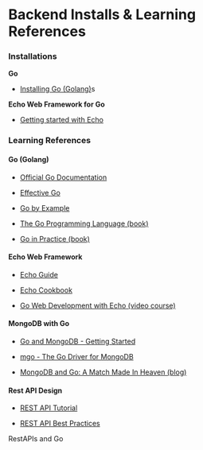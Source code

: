 # Backend Installs & Learning References

### Installations

**Go**

- [Installing Go (Golang)](https://golang.org/doc/install)s

**Echo Web Framework for Go**

- [Getting started with Echo](https://echo.labstack.com/guide/installation)

### Learning References

#### Go (Golang)

- [Official Go Documentation](https://golang.org/doc/)
  
- [Effective Go](https://golang.org/doc/effective_go.html)
  
- [Go by Example](https://gobyexample.com/)
  
- [The Go Programming Language (book)](https://learning.oreilly.com/library/view/the-go-programming/9780134190570/)
  
- [Go in Practice (book)](https://learning.oreilly.com/library/view/go-in-practice/9781633430075/)

#### Echo Web Framework

- [Echo Guide](https://echo.labstack.com/guide)
  
- [Echo Cookbook](https://echo.labstack.com/cookbook)
  
- [Go Web Development with Echo (video course)](https://www.packtpub.com/web-development/go-web-development-echo-video)

#### MongoDB with Go

- [Go and MongoDB - Getting Started](https://www.mongodb.com/blog/post/quick-start-golang--mongodb--starting-and-setup)
  
- [mgo - The Go Driver for MongoDB](https://www.mongodb.com/docs/drivers/go/current/)
  
- [MongoDB and Go: A Match Made In Heaven (blog)](https://www.mongodb.com/article/mongodb-go-database-programming)

#### Rest API Design

- [REST API Tutorial](https://restfulapi.net/)

- [REST API Best Practices](https://www.freecodecamp.org/news/rest-api-best-practices-rest-endpoint-design-examples/)

RestAPIs and Go
